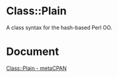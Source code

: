 # Class::Plain

A class syntax for the hash-based Perl OO.

# Document

<a href="https://metacpan.org/pod/Class::Plain">Class::Plain - metaCPAN</a>
